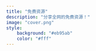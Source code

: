 ```yaml
---
title: "免费资源"
description: "分享全网的免费资源！"
image: "cover.png"
style:
    background: "#eb95ab"
    color: "#fff"
---
```

